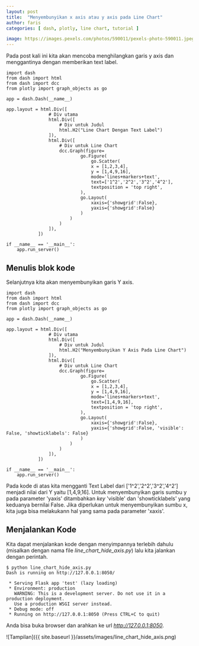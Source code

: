 ```yaml
---
layout: post
title:  "Menyembunyikan x axis atau y axis pada Line Chart"
author: faris
categories: [ dash, plotly, line chart, tutorial ]

image: https://images.pexels.com/photos/590011/pexels-photo-590011.jpeg
---
```

Pada post kali ini kita akan mencoba menghilangkan garis y axis dan menggantinya dengan memberikan text label.

```
import dash
from dash import html
from dash import dcc
from plotly import graph_objects as go

app = dash.Dash(__name__)

app.layout = html.Div([
				# Div utama
				html.Div([
					# Div untuk Judul
					html.H2("Line Chart Dengan Text Label")
				]),
				html.Div([
					# Div untuk Line Chart
					dcc.Graph(figure=
							go.Figure(
								go.Scatter(
								x = [1,2,3,4],
								y = [1,4,9,16],
								mode='lines+markers+text',
								text=['1^2','2^2','3^2','4^2'],
								textposition = 'top right',
							),
							go.Layout(
								xaxis={'showgrid':False},
								yaxis={'showgrid':False}
							)
						)
					)
				]),
			])

if __name__ == '__main__':
	app.run_server()

```


## Menulis blok kode

Selanjutnya kita akan menyembunyikan garis Y axis.

```
import dash
from dash import html
from dash import dcc
from plotly import graph_objects as go

app = dash.Dash(__name__)

app.layout = html.Div([
				# Div utama
				html.Div([
					# Div untuk Judul
					html.H2("Menyembunyikan Y Axis Pada Line Chart")
				]),
				html.Div([
					# Div untuk Line Chart
					dcc.Graph(figure=
							go.Figure(
								go.Scatter(
								x = [1,2,3,4],
								y = [1,4,9,16],
								mode='lines+markers+text',
								text=[1,4,9,16],
								textposition = 'top right',
							),
							go.Layout(
								xaxis={'showgrid':False},
								yaxis={'showgrid':False, 'visible': False, 'showticklabels': False}
							)
						)
					)
				]),
			])

if __name__ == '__main__':
	app.run_server()

```

Pada kode di atas kita mengganti Text Label dari ['1^2','2^2','3^2','4^2'] menjadi nilai dari Y yaitu [1,4,9,16]. Untuk menyembunyikan garis sumbu y pada parameter 'yaxis' ditambahkan *key* 'visible' dan 'showticklabels' yang keduanya bernilai False. Jika diperlukan untuk menyembunyikan sumbu x, kita juga bisa melakukann hal yang sama pada parameter 'xaxis'.

## Menjalankan Kode


Kita dapat menjalankan kode dengan menyimpannya terlebih dahulu (misalkan dengan nama file *line_chart_hide_axis.py*) lalu kita jalankan dengan perintah.

```
$ python line_chart_hide_axis.py
Dash is running on http://127.0.0.1:8050/

 * Serving Flask app 'test' (lazy loading)
 * Environment: production
   WARNING: This is a development server. Do not use it in a production deployment.
   Use a production WSGI server instead.
 * Debug mode: off
 * Running on http://127.0.0.1:8050 (Press CTRL+C to quit)
```


Anda bisa buka browser dan arahkan ke url *http://127.0.0.1:8050*.

![Tampilan]({{ site.baseurl }}/assets/images/line_chart_hide_axis.png)
